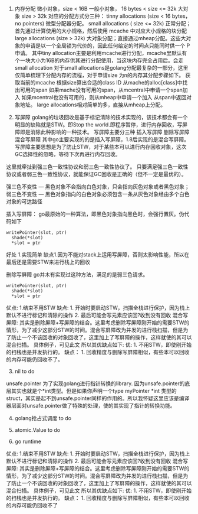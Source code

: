 
1. 内存分配
微小对象，size < 16B
一般小对象， 16 bytes < size <= 32k
大对象 size > 32k 对应的分配方式分三种：
tinny allocations (size < 16 bytes，no pointers) 微型分配器分配。
small allocations ( size <= 32k) 正常分配；首先通过计算使用的大小规格，然后使用 mcache 中对应大小规格的块分配
large allocations (size > 32k) 大对象分配；直接通过mheap分配。这些大对象的申请是以一个全局锁为代价的，因此任何给定的时间点只能同时供一个 P 申请。 其中tiny allocation主要是利用mcache进行分配，mcache里默认有个一块大小为16B的内存供其进行分配使用，当这块内存完全占用后。会走small allocation 对于small allocations是golang分配最复杂的一部分，这里仅简单梳理下分配内存的流程，对于申请size 为n的内存其分配步骤如下。
获取当前的mcache
根据size算出合适的class ID
从mache的alloc[class]中找出可用的span
如果mache没有可用的span，从mcentral中申请一个span加入
如果mcentral也没有可用的，则从mheap中申请一个加入
从span中返回对象地址。 large allocations相对简单的多，直接从mheap上分配。

2. 写屏障 golang的垃圾回收是基于标记清除的技术实现的，该技术都会有一个明显的缺陷就是STW。即Stop the world.即程序暂停，进行内存回收，写屏障即是消除此种影响的一种技术。 写屏障主要分三种 插入写屏障 删除写屏障 混合写屏障
其中go主要实现的的是插入写屏障，1.8后实现的是混合写屏障。 写屏障主要思想是为了防止STW，对于某些本可以进行内存回收对象，这次GC选择性的忽略，等待下次再进行内存回收。

这里就牵扯到强三色一致性协议和弱三色一致性协议了。 只要满足强三色一致性协议或者弱三色一致性协议，就能保证GC回收是正确的（但不一定是最优的）。

强三色不变性 — 黑色对象不会指向白色对象，只会指向灰色对象或者黑色对象； 弱三色不变性 — 黑色对象指向的白色对象必须包含一条从灰色对象经由多个白色对象的可达路径

插入写屏障： go最原始的一种算法，即黑色对象指向黑色时，会强行置灰。伪代码如下

```golang 
writePointer(slot, ptr)
  shade(*slot)
  *slot = ptr
```

好处 1.实现简单 缺点1.因为不能对stack上运用写屏障，否则太影响性能，所以在最后还是需要STW来进行栈上的回收

删除写屏障 go并木有实现过这种方法，满足的是弱三色请求。

```golang 
writePointer(slot, ptr)
  shade(*slot)
  *slot = ptr
```

优点: 1.结束不用STW 缺点: 1. 开始时要启动STW，扫描全栈进行保护，因为栈上默认不进行标记和清除的操作 2. 最后可能会写元素应该回?收到没有回收 混合写屏障: 其实是删除屏障+写屏障的结合。这里考虑删除写屏障刚开始的需要STW的情形，为了减少这部分STW的时间。混合写屏障改为并发的进行栈扫描，但是为了防止一个不该回收的对象回收了，这里加上了写屏障的操作，这样就使的其可以混合扫描。 具体例子，可见此文 所以其优缺点如下: 优: 1. 不用STW，即使刚开始的扫栈也是并发执行的。 缺点： 1. 回收精度与删除写屏障相似，有些本可以回收的内存可能仍回收不了。

3. nil to do

unsafe.pointer 为了实现golang进行指针转换的library. 因为unsafe.pointer的底层其实也就是个*int类型。但是如果你声明一个type myPointer *int 类型的struct，其实是起不到unsafe.pointer同样的作用的。所以我怀疑这里应该是编译器层面对unsafe.pointer做了特殊的处理，使的其实现了指针的转换功能。

4. golang抢占式调度 to do

5. atomic.Value to do

6. go runtime



优点: 1.结束不用STW 缺点: 1. 开始时要启动STW，扫描全栈进行保护，因为栈上默认不进行标记和清除的操作 2. 最后可能会写元素应该回?收到没有回收 混合写屏障: 其实是删除屏障+写屏障的结合。这里考虑删除写屏障刚开始的需要STW的情形，为了减少这部分STW的时间。混合写屏障改为并发的进行栈扫描，但是为了防止一个不该回收的对象回收了，这里加上了写屏障的操作，这样就使的其可以混合扫描。 具体例子，可见此文 所以其优缺点如下: 优: 1. 不用STW，即使刚开始的扫栈也是并发执行的。 缺点： 1. 回收精度与删除写屏障相似，有些本可以回收的内存可能仍回收不了